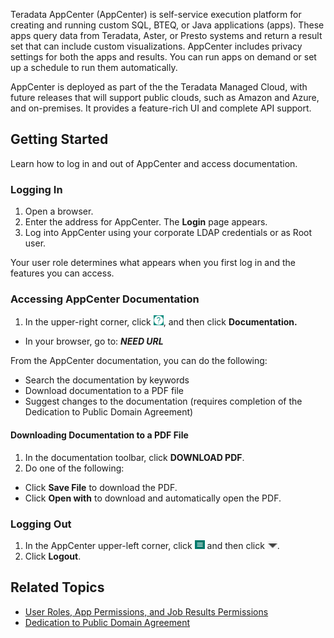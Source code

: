 Teradata AppCenter (AppCenter) is self-service execution platform for creating and running custom SQL, BTEQ, or Java applications (apps). These apps query data from Teradata, Aster, or Presto systems and return a result set that can include custom visualizations. AppCenter includes privacy settings for both the apps and results. You can run apps on demand or set up a schedule to run them automatically. 

AppCenter is deployed as part of the the Teradata Managed Cloud, with future releases that will support public clouds, such as Amazon and Azure, and on-premises. It provides a feature-rich UI and complete API support.

## Getting Started

Learn how to log in and out of AppCenter and access documentation.

### Logging In

1. Open a browser.
2. Enter the address for AppCenter. The **Login** page appears.
3. Log into AppCenter using your corporate LDAP credentials or as Root user. 

Your user role determines what appears when you first log in and the features you can access.

### Accessing AppCenter Documentation

1. In the upper-right corner, click ![question button](/user-guide/images/app-question.png), and then click **Documentation.**
 * In your browser, go to: **_NEED URL_**

  From the AppCenter documentation, you can do the following:
  * Search the documentation by keywords
  * Download documentation to a PDF file
  * Suggest changes to the documentation (requires completion of the Dedication to Public Domain Agreement)
 
#### Downloading Documentation to a PDF File

1. In the documentation toolbar, click **DOWNLOAD PDF**. 
2. Do one of the following: 
 * Click **Save File** to download the PDF.
 * Click **Open with** to download and automatically open the PDF.

### Logging Out

1. In the AppCenter upper-left corner, click ![menu button](/user-guide/images/menu-button.png) and then click ![logout](/user-guide/images/logout.png).
2. Click **Logout**.

## Related Topics
* [User Roles, App Permissions, and Job Results Permissions](/user-guide/app-permission-user-role.md)
* [Dedication to Public Domain Agreement](../CONTRIBUTING-DOCUMENTATION.md)
